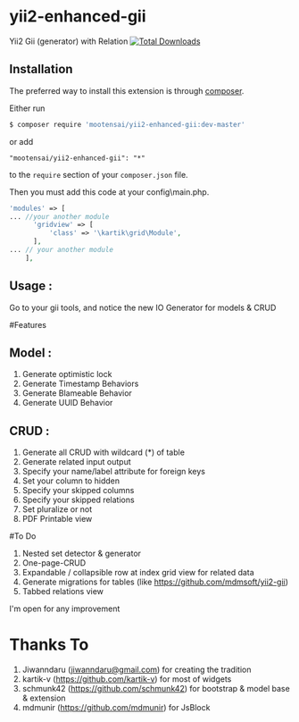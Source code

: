 # yii2-enhanced-gii
Yii2 Gii (generator) with Relation
[![Total Downloads](https://img.shields.io/packagist/dt/mootensai/yii2-enhanced-gii.svg?style=flat-square)](https://packagist.org/packages/mootensai/yii2-enhanced-gii)
## Installation

The preferred way to install this extension is through [composer](http://getcomposer.org/download/).

Either run

```bash
$ composer require 'mootensai/yii2-enhanced-gii:dev-master'
```

or add

```
"mootensai/yii2-enhanced-gii": "*"
```

to the `require` section of your `composer.json` file.

Then you must add this code at your config\main.php.
```php
'modules' => [
... //your another module
      'gridview' => [
          'class' => '\kartik\grid\Module',
      ],
... // your another module
    ],
```

## Usage :
Go to your gii tools, and notice the new IO Generator for models & CRUD


#Features
## Model :
1. Generate optimistic lock
2. Generate Timestamp Behaviors
3. Generate Blameable Behavior
4. Generate UUID Behavior

## CRUD :
1. Generate all CRUD with wildcard (*) of table
2. Generate related input output
3. Specify your name/label attribute for foreign keys
4. Set your column to hidden
5. Specify your skipped columns
6. Specify your skipped relations
7. Set pluralize or not
8. PDF Printable view


#To Do
1. Nested set detector & generator
2. One-page-CRUD
3. Expandable / collapsible row at index grid view for related data
4. Generate migrations for tables (like  https://github.com/mdmsoft/yii2-gii)
5. Tabbed relations view

I'm open for any improvement

# Thanks To
1. Jiwanndaru (jiwanndaru@gmail.com) for creating the tradition
2. kartik-v (https://github.com/kartik-v) for most of widgets
3. schmunk42 (https://github.com/schmunk42) for bootstrap & model base & extension
4. mdmunir (https://github.com/mdmunir) for JsBlock
